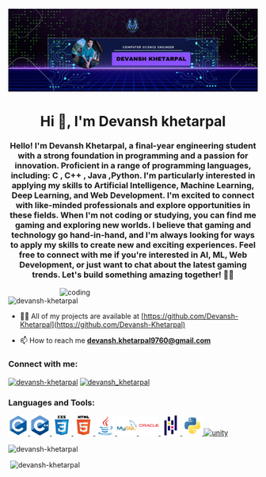 ![logo](https://github.com/Devansh-Khetarpal/Devansh-Khetarpal/blob/main/Banner.jpg)
<h1 align="center">Hi 👋, I'm Devansh khetarpal</h1>
<h3 align="center">Hello! I'm Devansh Khetarpal, a final-year engineering student with a strong foundation in programming and a passion for innovation. Proficient in a range of programming languages, including: C , C++ , Java ,Python.
I'm particularly interested in applying my skills to Artificial Intelligence, Machine Learning, Deep Learning, and Web Development. I'm excited to connect with like-minded professionals and explore opportunities in these fields.
When I'm not coding or studying, you can find me gaming and exploring new worlds. I believe that gaming and technology go hand-in-hand, and I'm always looking for ways to apply my skills to create new and exciting experiences.
Feel free to connect with me if you're interested in AI, ML, Web Development, or just want to chat about the latest gaming trends. Let's build something amazing together! ✌🏻</h3>
<img align="right" alt="coding" width="400" src="https://user-images.githubusercontent.com/55389276/140866485-8fb1c876-9a8f-4d6a-98dc-08c4981eaf70.gif">

<p align="left"> <img src="https://komarev.com/ghpvc/?username=devansh-khetarpal&label=Profile%20views&color=0e75b6&style=flat" alt="devansh-khetarpal" /> </p>

- 👨‍💻 All of my projects are available at [https://github.com/Devansh-Khetarpal](https://github.com/Devansh-Khetarpal)

- 📫 How to reach me **devansh.khetarpal9760@gmail.com**
<h3 align="left">Connect with me:</h3>
<p align="left">
<a href="https://linkedin.com/in/devansh-khetarpal" target="blank"><img align="center" src="https://raw.githubusercontent.com/rahuldkjain/github-profile-readme-generator/master/src/images/icons/Social/linked-in-alt.svg" alt="devansh-khetarpal" height="30" width="40" /></a>
<a href="https://instagram.com/devansh_khetarpal" target="blank"><img align="center" src="https://raw.githubusercontent.com/rahuldkjain/github-profile-readme-generator/master/src/images/icons/Social/instagram.svg" alt="devansh_khetarpal" height="30" width="40" /></a>
</p>

<h3 align="left">Languages and Tools:</h3>
<p align="left"> <a href="https://www.cprogramming.com/" target="_blank" rel="noreferrer"> <img src="https://raw.githubusercontent.com/devicons/devicon/master/icons/c/c-original.svg" alt="c" width="40" height="40"/> </a> <a href="https://www.w3schools.com/cpp/" target="_blank" rel="noreferrer"> <img src="https://raw.githubusercontent.com/devicons/devicon/master/icons/cplusplus/cplusplus-original.svg" alt="cplusplus" width="40" height="40"/> </a> <a href="https://www.w3schools.com/css/" target="_blank" rel="noreferrer"> <img src="https://raw.githubusercontent.com/devicons/devicon/master/icons/css3/css3-original-wordmark.svg" alt="css3" width="40" height="40"/> </a> <a href="https://www.w3.org/html/" target="_blank" rel="noreferrer"> <img src="https://raw.githubusercontent.com/devicons/devicon/master/icons/html5/html5-original-wordmark.svg" alt="html5" width="40" height="40"/> </a> <a href="https://www.java.com" target="_blank" rel="noreferrer"> <img src="https://raw.githubusercontent.com/devicons/devicon/master/icons/java/java-original.svg" alt="java" width="40" height="40"/> </a> <a href="https://www.mysql.com/" target="_blank" rel="noreferrer"> <img src="https://raw.githubusercontent.com/devicons/devicon/master/icons/mysql/mysql-original-wordmark.svg" alt="mysql" width="40" height="40"/> </a> <a href="https://www.oracle.com/" target="_blank" rel="noreferrer"> <img src="https://raw.githubusercontent.com/devicons/devicon/master/icons/oracle/oracle-original.svg" alt="oracle" width="40" height="40"/> </a> <a href="https://pandas.pydata.org/" target="_blank" rel="noreferrer"> <img src="https://raw.githubusercontent.com/devicons/devicon/2ae2a900d2f041da66e950e4d48052658d850630/icons/pandas/pandas-original.svg" alt="pandas" width="40" height="40"/> </a> <a href="https://www.python.org" target="_blank" rel="noreferrer"> <img src="https://raw.githubusercontent.com/devicons/devicon/master/icons/python/python-original.svg" alt="python" width="40" height="40"/> </a> <a href="https://unity.com/" target="_blank" rel="noreferrer"> <img src="https://www.vectorlogo.zone/logos/unity3d/unity3d-icon.svg" alt="unity" width="40" height="40"/> </a> </p>
<p><img align="center" src="https://github-readme-streak-stats.herokuapp.com/?user=devansh-khetarpal&" alt="devansh-khetarpal" /></p>


<p>&nbsp;<img align="center" src="https://github-readme-stats.vercel.app/api?username=devansh-khetarpal&show_icons=true&locale=en" alt="devansh-khetarpal" /></p>



